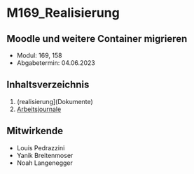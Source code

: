 # M169_Realisierung

## Moodle und weitere Container migrieren

- Modul: 169, 158
- Abgabetermin: 04.06.2023

## Inhaltsverzeichnis
1. (realisierung](Dokumente)
2. [Arbeitsjournale](#Arbeitsjournale)

## Mitwirkende

- Louis Pedrazzini
- Yanik Breitenmoser
- Noah Langenegger
